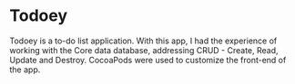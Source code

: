 # Todoey

Todoey is a to-do list application. 
With this app, I had the experience of working with the Core data database, addressing CRUD - Create, Read, Update and Destroy. 
CocoaPods were used to customize the front-end of the app.  
